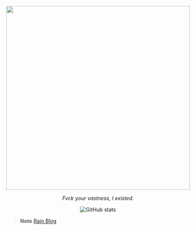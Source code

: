 <div align="center">

  <img src="https://media.discordapp.net/attachments/692515173835210752/1142443867606614016/photo-1534796636912-3b95b3ab5986.png?width=970&height=646" width="500" />

  *Fvck your vastness, I existed.*

  ![GitHub stats](https://github-readme-stats.vercel.app/api?username=echometerain&show_icons=true&theme=ayu-mirage&bg_color=0,e21443,704e95)
  
</div>

> **Note**
> [Rain Blog](https://echometerain.github.io/)
